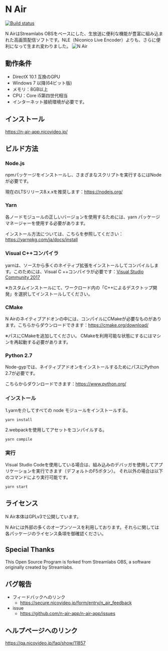# N Air

[![Build status](https://ci.appveyor.com/api/projects/status/0vvxc20s1re3094d?svg=true)](https://ci.appveyor.com/project/n-air-app/n-air-app)

N AirはStreamlabs OBSをベースにした、生放送に便利な機能が豊富に組み込まれた高画質配信ソフトです。NLE（Niconico Live Encoder）よりも、さらに便利になって生まれ変わりました。
![N Air](https://n-air-app.nicovideo.jp/image/screenshot.png)

## 動作条件
* DirectX 10.1 互換のGPU
* Windows 7 以降(64ビット版)
* メモリ：8GB以上
* CPU：Core i5第四世代相当
* インターネット接続環境が必要です。

## インストール
<https://n-air-app.nicovideo.jp/>

## ビルド方法
### Node.js
npmパッケージをインストールし、さまざまなスクリプトを実行するにはNodeが必要です。

現在のLTSリリース8.x.xを推奨します：<https://nodejs.org/>
### Yarn
各ノードモジュールの正しいバージョンを使用するためには、yarn パッケージマネージャーを使用する必要があります。

インストール方法については、こちらを参照してください：<https://yarnpkg.com/ja/docs/install>

### Visual C++コンパイラ
yarnは、ソースから多くのネイティブ拡張をインストールしてコンパイルします。このためには、Visual C ++コンパイラが必要です：[Visual Studio Community 2017](https://visualstudio.microsoft.com/ja/downloads/)

※カスタムインストールにて、ワークロード内の「C++によるデスクトップ開発」を選択してインストールしてください。 
### CMake
N Airのネイティブアドオンの中には、コンパイルにCMakeが必要なものがあります。こちらからダウンロードできます：<https://cmake.org/download/>

※パスにCMakeを追加してください。 CMakeを利用可能な状態にするにはマシンを再起動する必要があります。 
### Python 2.7
Node-gypでは、ネイティブアドオンをインストールするためにパスにPython 2.7が必要です。

こちらからダウンロードできます：<https://www.python.org/>

### インストール
1.yarnを介してすべての node モジュールをインストールする。

```
yarn install
```

2.webpackを使用してアセットをコンパイルする。

```
yarn compile
```
### 実行
Visual Studio Codeを使用している場合は、組み込みのデバッガを使用してアプリケーションを実行できます（デフォルトのF5ボタン）。
それ以外の場合は以下のコマンドにより実行可能です。
```
yarn start
```

## ライセンス
N Air本体はGPLv3で公開しています。

N Airには外部の多くのオープンソースを利用しております。それらに関しては各パッケージのライセンス条項を御確認ください。

## Special Thanks
This Open Source Program is forked from Streamlabs OBS, a software originally created by Streamlabs.

## バグ報告
- フィードバックへのリンク
  - <https://secure.nicovideo.jp/form/entry/n_air_feedback>
- issue
  - <https://github.com/n-air-app/n-air-app/issues>

## ヘルプページへのリンク
<https://qa.nicovideo.jp/faq/show/11857>
